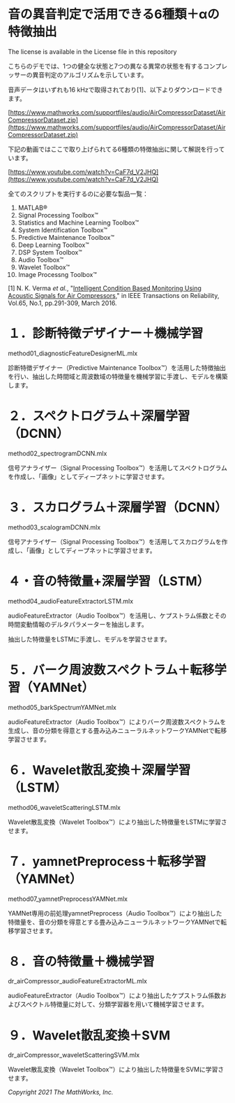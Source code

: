 # 音の異音判定で活用できる6種類＋αの特徴抽出


The license is available in the License file in this repository




こちらのデモでは、1つの健全な状態と7つの異なる異常の状態を有するコンプレッサーの異音判定のアルゴリズムを示しています。




音声データはいずれも16 kHzで取得されており[1]、以下よりダウンロードできます。




[https://www.mathworks.com/supportfiles/audio/AirCompressorDataset/AirCompressorDataset.zip](https://www.mathworks.com/supportfiles/audio/AirCompressorDataset/AirCompressorDataset.zip)




下記の動画ではここで取り上げられてる6種類の特徴抽出に関して解説を行っています。




[https://www.youtube.com/watch?v=CaF7d_V2JHQ](https://www.youtube.com/watch?v=CaF7d_V2JHQ)




全てのスクリプトを実行するのに必要な製品一覧：



   1.  MATLAB® 
   1.  Signal Processing Toolbox™ 
   1.  Statistics and Machine Learning Toolbox™ 
   1.  System Identification Toolbox™ 
   1.  Predictive Maintenance Toolbox™ 
   1.  Deep Learning Toolbox™ 
   1.  DSP System Toolbox™ 
   1.  Audio Toolbox™ 
   1.  Wavelet Toolbox™ 
   1.  Image Processng Toolbox™ 



[1] N. K. Verma *et al.*, "[Intelligent Condition Based Monitoring Using Acoustic Signals for Air Compressors](https://ieeexplore.ieee.org/document/7177138)," in IEEE Transactions on Reliability, Vol.65, No.1, pp.291-309, March 2016.


# １．診断特徴デザイナー＋機械学習


method01_diagnosticFeatureDesignerML.mlx




診断特徴デザイナー（Predictive Maintenance Toolbox™）を活用した特徴抽出を行い、抽出した時間域と周波数域の特徴量を機械学習に手渡し、モデルを構築します。


# ２．スペクトログラム＋深層学習（DCNN）


method02_spectrogramDCNN.mlx




信号アナライザー（Signal Processing Toolbox™）を活用してスペクトログラムを作成し、「画像」としてディープネットに学習させます。


# ３．スカログラム＋深層学習（DCNN）


method03_scalogramDCNN.mlx




信号アナライザー（Signal Processing Toolbox™）を活用してスカログラムを作成し、「画像」としてディープネットに学習させます。


# ４・音の特徴量+深層学習（LSTM）


method04_audioFeatureExtractorLSTM.mlx




audioFeatureExtractor（Audio Toolbox™）を活用し、ケプストラム係数とその時間変動情報のデルタパラメーターを抽出します。




抽出した特徴量をLSTMに手渡し、モデルを学習させます。


# ５．バーク周波数スペクトラム＋転移学習（YAMNet）


method05_barkSpectrumYAMNet.mlx




audioFeatureExtractor（Audio Toolbox™）によりバーク周波数スペクトラムを生成し、音の分類を得意とする畳み込みニューラルネットワークYAMNetで転移学習させます。


# ６．Wavelet散乱変換＋深層学習（LSTM）


method06_waveletScatteringLSTM.mlx




Wavelet散乱変換（Wavelet Toolbox™）により抽出した特徴量をLSTMに学習させます。


# ７．yamnetPreprocess＋転移学習（YAMNet）


method07_yamnetPreprocessYAMNet.mlx




YAMNet専用の前処理yamnetPreprocess（Audio Toolbox™）により抽出した特徴量を、音の分類を得意とする畳み込みニューラルネットワークYAMNetで転移学習させます。


# ８．音の特徴量＋機械学習


dr_airCompressor_audioFeatureExtractorML.mlx




audioFeatureExtractor（Audio Toolbox™）により抽出したケプストラム係数およびスペクトル特徴量に対して、分類学習器を用いて機械学習させます。


# ９．Wavelet散乱変換＋SVM


dr_airCompressor_waveletScatteringSVM.mlx




Wavelet散乱変換（Wavelet Toolbox™）により抽出した特徴量をSVMに学習させます。




*Copyright 2021 The MathWorks, Inc.*


